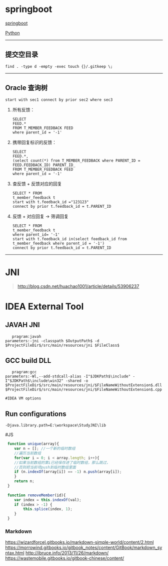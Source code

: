 # springboot
[springboot](http://blog.didispace.com/books/spring-boot-reference/IV.%20Spring%20Boot%20features/30.3.1%20Connecting%20to%20a%20Neo4j%20database.html)  

[Python](http://python3-cookbook.readthedocs.io/zh_CN/latest/)  

---
## 提交空目录  
    find . -type d -empty -exec touch {}/.gitkeep \;
---  
## Oracle 查询树
    start with sec1 connect by prior sec2 where sec3
1. 所有反馈：
    ```
    SELECT
    FEED.*
    FROM T_MEMBER_FEEDBACK FEED
    where parent_id = '-1'
    ```
2. 携带回复标识的反馈：
    ```
    SELECT 
    FEED.*,
    (select count(*) from T_MEMBER_FEEDBACK where PARENT_ID = FEED.FEEDBACK_ID) PARENT_ID_
    FROM T_MEMBER_FEEDBACK FEED
    where parent_id = '-1'
    ```
3. 查反馈 + 反馈对应的回复
    ```
    SELECT * FROM
    t_member_feedback t
    start with t.feedback_id ="123123"
    connect by prior t.feedback_id = t.PARENT_ID
    ```
    
4. 反馈 + 对应回复 -> 筛调回复
    ```
    SELECT * FROM
    t_member_feedback t
    where parent_id= '-1'
    start with t.feedback_id in(select feedback_id from t_member_feedback where parent_id = '-1')
    connect by prior t.feedback_id = t.PARENT_ID
    ```
---

# JNI
 >http://blog.csdn.net/huachao1001/article/details/53906237  
 
# IDEA External Tool
## JAVAH JNI
```
   pragram:javah
parameters:-jni -classpath $OutputPath$ -d $ProjectFileDir$/src/main/resources/jni $FileClass$
```

## GCC build DLL
```
   pragram:gcc
parameters:-Wl,--add-stdcall-alias -I"$JDKPath$\include" -I"$JDKPath$\include\win32" -shared -o $ProjectFileDir$/src/main/resources/jni/$FileNameWithoutExtension$.dll $ProjectFileDir$/src/main/resources/jni/$FileNameWithoutExtension$.cpp

#IDEA VM options
```
## Run configurations
```
-Djava.library.path=E:\workspace\StudyJNI\lib
```

#JS
```javascript
 function unique(array){
 	var n = []; //一个新的临时数组 
 	//遍历当前数组 
 	for(var i = 0; i < array.length; i++){ 
 	//如果当前数组的第i已经保存进了临时数组，那么跳过， 
 	//否则把当前项push到临时数组里面 
 	if (n.indexOf(array[i]) == -1) n.push(array[i]); 
 	} 
 	return n; 
 }
 
 function removeMember(id){
 	var index = this.indexOf(val);
 	if (index > -1) {
 		this.splice(index, 1);
 	}
 }
```

### Markdown

https://wizardforcel.gitbooks.io/markdown-simple-world/content/2.html
https://morrowind.gitbooks.io/gitbook_notes/content/GitBook/markdown_syntax.html
http://ibruce.info/2013/11/26/markdown/
https://wastemobile.gitbooks.io/gitbook-chinese/content/
